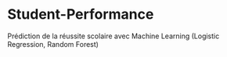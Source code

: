 # Student-Performance
Prédiction de la réussite scolaire avec Machine Learning (Logistic Regression, Random Forest)

